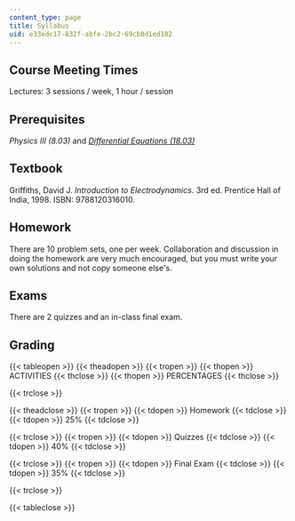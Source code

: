 ```yaml
---
content_type: page
title: Syllabus
uid: e33edc17-832f-abfe-2bc2-69cb0d1ed102
---
```


Course Meeting Times
--------------------

Lectures: 3 sessions / week, 1 hour / session

Prerequisites
-------------

_Physics III (8.03)_ and [_Differential Equations (18.03)_](/courses/18-03-differential-equations-spring-2010)

Textbook
--------

Griffiths, David J. _Introduction to Electrodynamics_. 3rd ed. Prentice Hall of India, 1998. ISBN: 9788120316010.

Homework
--------

There are 10 problem sets, one per week. Collaboration and discussion in doing the homework are very much encouraged, but you must write your own solutions and not copy someone else's.

Exams
-----

There are 2 quizzes and an in-class final exam.

Grading
-------

{{< tableopen >}}
{{< theadopen >}}
{{< tropen >}}
{{< thopen >}}
ACTIVITIES
{{< thclose >}}
{{< thopen >}}
PERCENTAGES
{{< thclose >}}

{{< trclose >}}

{{< theadclose >}}
{{< tropen >}}
{{< tdopen >}}
Homework
{{< tdclose >}}
{{< tdopen >}}
25%
{{< tdclose >}}

{{< trclose >}}
{{< tropen >}}
{{< tdopen >}}
Quizzes
{{< tdclose >}}
{{< tdopen >}}
40%
{{< tdclose >}}

{{< trclose >}}
{{< tropen >}}
{{< tdopen >}}
Final Exam
{{< tdclose >}}
{{< tdopen >}}
35%
{{< tdclose >}}

{{< trclose >}}

{{< tableclose >}}